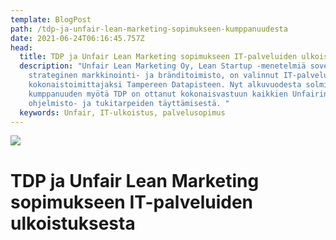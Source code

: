```yaml
---
template: BlogPost
path: /tdp-ja-unfair-lean-marketing-sopimukseen-kumppanuudesta
date: 2021-06-24T06:16:45.757Z
head:
  title: TDP ja Unfair Lean Marketing sopimukseen IT-palveluiden ulkoistuksesta
  description: "Unfair Lean Marketing Oy, Lean Startup -menetelmiä soveltava
    strateginen markkinointi- ja bränditoimisto, on valinnut IT-palveluidensa
    kokonaistoimittajaksi Tampereen Datapisteen. Nyt alkuvuodesta solmitun
    kumppanuuden myötä TDP on ottanut kokonaisvastuun kaikkien Unfairin laite-,
    ohjelmisto- ja tukitarpeiden täyttämisestä. "
  keywords: Unfair, IT-ulkoistus, palvelusopimus
---
```

![](/assets/unfair-kumppanuus.png)

# TDP ja Unfair Lean Marketing sopimukseen IT-palveluiden ulkoistuksesta